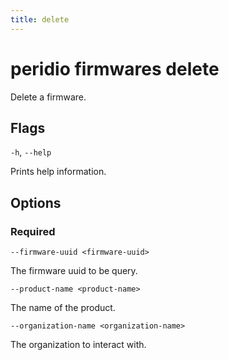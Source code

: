 ```yaml
---
title: delete
---
```


# peridio firmwares delete

Delete a firmware.

## Flags

`-h`, `--help`

Prints help information.

## Options

### Required

`--firmware-uuid <firmware-uuid>`

The firmware uuid to be query.

`--product-name <product-name>`

The name of the product.

`--organization-name <organization-name>`

The organization to interact with.
